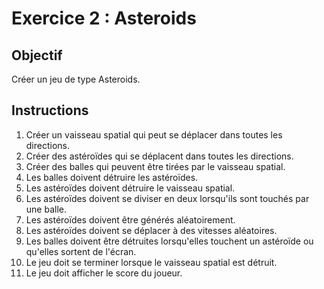 # Exercice 2 : Asteroids

## Objectif

Créer un jeu de type Asteroids.

## Instructions

1. Créer un vaisseau spatial qui peut se déplacer dans toutes les directions.
2. Créer des astéroïdes qui se déplacent dans toutes les directions.
3. Créer des balles qui peuvent être tirées par le vaisseau spatial.
4. Les balles doivent détruire les astéroïdes.
5. Les astéroïdes doivent détruire le vaisseau spatial.
6. Les astéroïdes doivent se diviser en deux lorsqu'ils sont touchés par une balle.
7. Les astéroïdes doivent être générés aléatoirement.
8. Les astéroïdes doivent se déplacer à des vitesses aléatoires.
9. Les balles doivent être détruites lorsqu'elles touchent un astéroïde ou qu'elles sortent de l'écran.
10. Le jeu doit se terminer lorsque le vaisseau spatial est détruit.
11. Le jeu doit afficher le score du joueur.

